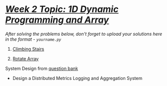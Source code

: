 <h1 style="text-decoration: underline; font-weight: bold; font-style: italic;"><a href="https://leetcode.com/explore/learn/card/queue-stack">Week 2 Topic: 1D Dynamic Programming and Array</a></h1>

*After solving the problems below, don't forget to upload your solutions here in the format - `yourname.py`*<br>

1. [Climbing Stairs](https://leetcode.com/problems/climbing-stairs/description/?envType=study-plan-v2&envId=top-interview-150)

2. [Rotate Array](https://leetcode.com/problems/rotate-array/description/?envType=study-plan-v2&envId=top-interview-150)

System Design from [question bank](https://www.reddit.com/r/leetcode/comments/1j9a8u6/45_system_design_questions_i_curated_for/)

- Design a Distributed Metrics Logging and Aggregation System